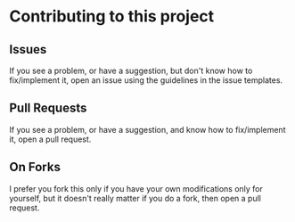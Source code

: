 # Contributing to this project
## Issues
If you see a problem, or have a suggestion, but don't know how to fix/implement it, open an issue using the guidelines in the issue templates.
## Pull Requests
If you see a problem, or have a suggestion, and know how to fix/implement it, open a pull request.
## On Forks
I prefer you fork this only if you have your own modifications only for yourself, but it doesn't really matter if you do a fork, then open a pull request.
